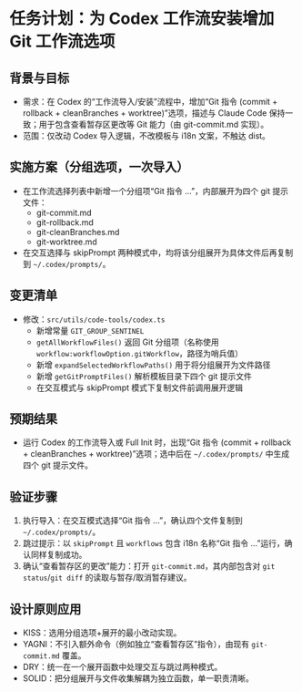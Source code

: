 # 任务计划：为 Codex 工作流安装增加 Git 工作流选项

## 背景与目标
- 需求：在 Codex 的“工作流导入/安装”流程中，增加“Git 指令 (commit + rollback + cleanBranches + worktree)”选项，描述与 Claude Code 保持一致；用于包含查看暂存区更改等 Git 能力（由 git-commit.md 实现）。
- 范围：仅改动 Codex 导入逻辑，不改模板与 i18n 文案，不触达 dist。

## 实施方案（分组选项，一次导入）
- 在工作流选择列表中新增一个分组项“Git 指令 …”，内部展开为四个 git 提示文件：
  - git-commit.md
  - git-rollback.md
  - git-cleanBranches.md
  - git-worktree.md
- 在交互选择与 skipPrompt 两种模式中，均将该分组展开为具体文件后再复制到 `~/.codex/prompts/`。

## 变更清单
- 修改：`src/utils/code-tools/codex.ts`
  - 新增常量 `GIT_GROUP_SENTINEL`
  - `getAllWorkflowFiles()` 返回 Git 分组项（名称使用 `workflow:workflowOption.gitWorkflow`，路径为哨兵值）
  - 新增 `expandSelectedWorkflowPaths()` 用于将分组展开为文件路径
  - 新增 `getGitPromptFiles()` 解析模板目录下四个 git 提示文件
  - 在交互模式与 skipPrompt 模式下复制文件前调用展开逻辑

## 预期结果
- 运行 Codex 的工作流导入或 Full Init 时，出现“Git 指令 (commit + rollback + cleanBranches + worktree)”选项；选中后在 `~/.codex/prompts/` 中生成四个 git 提示文件。

## 验证步骤
1. 执行导入：在交互模式选择“Git 指令 …”，确认四个文件复制到 `~/.codex/prompts/`。
2. 跳过提示：以 `skipPrompt` 且 `workflows` 包含 i18n 名称“Git 指令 …”运行，确认同样复制成功。
3. 确认“查看暂存区的更改”能力：打开 `git-commit.md`，其内部包含对 `git status`/`git diff` 的读取与暂存/取消暂存建议。

## 设计原则应用
- KISS：选用分组选项+展开的最小改动实现。
- YAGNI：不引入额外命令（例如独立“查看暂存区”指令），由现有 `git-commit.md` 覆盖。
- DRY：统一在一个展开函数中处理交互与跳过两种模式。
- SOLID：把分组展开与文件收集解耦为独立函数，单一职责清晰。

